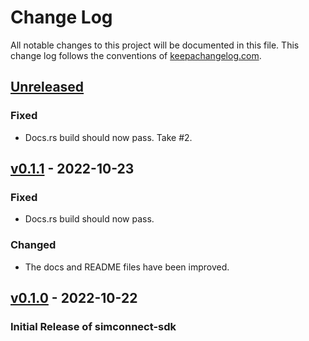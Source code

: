 # Change Log

All notable changes to this project will be documented in this
file. This change log follows the conventions of
[keepachangelog.com][keepachangelog].

## [Unreleased]

### Fixed

- Docs.rs build should now pass. Take #2.

## [v0.1.1] - 2022-10-23

### Fixed

- Docs.rs build should now pass.

### Changed

- The docs and README files have been improved.

## [v0.1.0] - 2022-10-22

### Initial Release of simconnect-sdk

[unreleased]: https://github.com/mihai-dinculescu/simconnect-sdk
[v0.1.1]: https://github.com/mihai-dinculescu/simconnect-sdk/tree/v0.1.1
[v0.1.0]: https://github.com/mihai-dinculescu/simconnect-sdk/tree/v0.1.0
[keepachangelog]: https://keepachangelog.com
